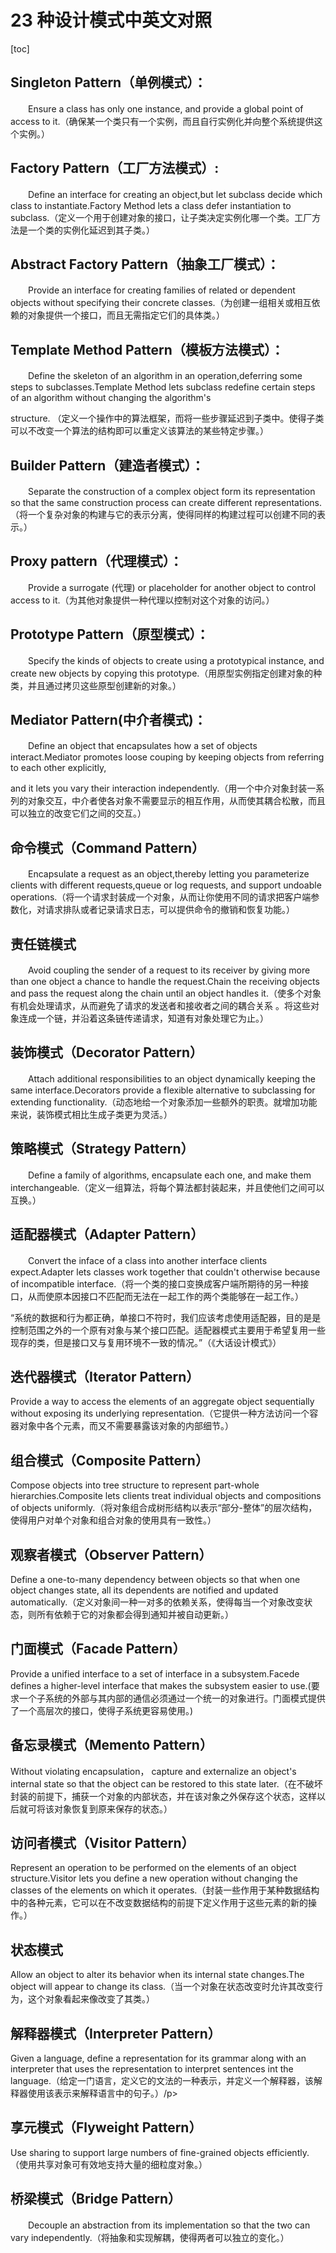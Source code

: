 # 23 种设计模式中英文对照

[toc]

## Singleton Pattern（单例模式）：

　　Ensure a class has only one instance, and provide a global point of access to it.（确保某一个类只有一个实例，而且自行实例化并向整个系统提供这个实例。）

## Factory Pattern（工厂方法模式）:

　　Define an interface for creating an object,but let subclass decide which class to instantiate.Factory Method lets a class defer instantiation to subclass.（定义一个用于创建对象的接口，让子类决定实例化哪一个类。工厂方法是一个类的实例化延迟到其子类。）

 

## Abstract Factory Pattern（抽象工厂模式）：

　　Provide an interface for creating families of related or dependent objects without specifying their concrete classes.（为创建一组相关或相互依赖的对象提供一个接口，而且无需指定它们的具体类。）

 

## Template Method Pattern（模板方法模式）：

　　Define the skeleton of an algorithm in an operation,deferring some steps to subclasses.Template Method lets subclass redefine certain steps of an algorithm without changing the algorithm's 

structure. （定义一个操作中的算法框架，而将一些步骤延迟到子类中。使得子类可以不改变一个算法的结构即可以重定义该算法的某些特定步骤。）

 

## Builder Pattern（建造者模式）：

　　Separate the construction of a complex object form its representation so that the same construction process can create different representations.（将一个复杂对象的构建与它的表示分离，使得同样的构建过程可以创建不同的表示。）

 

## Proxy pattern（代理模式）：

　　Provide a surrogate (代理) or placeholder for another object to control access to it.（为其他对象提供一种代理以控制对这个对象的访问。）

 

## Prototype Pattern（原型模式）：

　　Specify the kinds of objects to create using a prototypical instance, and create new objects by copying this prototype.（用原型实例指定创建对象的种类，并且通过拷贝这些原型创建新的对象。）

 

## Mediator Pattern(中介者模式)：

　　Define an object that encapsulates how a set of objects interact.Mediator promotes loose couping by keeping objects from referring to each other explicitly, 

and it lets you vary their interaction independently.（用一个中介对象封装一系列的对象交互，中介者使各对象不需要显示的相互作用，从而使其耦合松散，而且可以独立的改变它们之间的交互。）

 

## 命令模式（Command Pattern）

　　Encapsulate a request as an object,thereby letting you parameterize clients with different requests,queue or log requests, and support undoable operations.（将一个请求封装成一个对象，从而让你使用不同的请求把客户端参数化，对请求排队或者记录请求日志，可以提供命令的撤销和恢复功能。）

 

## 责任链模式

　　Avoid coupling the sender of a request to its receiver by giving more than one object a chance to handle the request.Chain the receiving objects and pass the request along the chain until an object handles it.（使多个对象有机会处理请求，从而避免了请求的发送者和接收者之间的耦合关系 。将这些对象连成一个链，并沿着这条链传递请求，知道有对象处理它为止。）

 

## 装饰模式（Decorator Pattern）

　　Attach additional responsibilities to an object dynamically keeping the same interface.Decorators provide a flexible alternative to subclassing for extending functionality.（动态地给一个对象添加一些额外的职责。就增加功能来说，装饰模式相比生成子类更为灵活。）

 

## 策略模式（Strategy Pattern）

　　Define a family of algorithms, encapsulate each one, and make them interchangeable.（定义一组算法，将每个算法都封装起来，并且使他们之间可以互换。）

 

## 适配器模式（Adapter Pattern）

　　Convert the inface of a class into another interface clients expect.Adapter lets classes work together that couldn't otherwise because of incompatible interface.（将一个类的接口变换成客户端所期待的另一种接口，从而使原本因接口不匹配而无法在一起工作的两个类能够在一起工作。）

“系统的数据和行为都正确，单接口不符时，我们应该考虑使用适配器，目的是是控制范围之外的一个原有对象与某个接口匹配。适配器模式主要用于希望复用一些现存的类，但是接口又与复用环境不一致的情况。”（《大话设计模式》）

 

## 迭代器模式（Iterator Pattern）

Provide a way to access the elements of an aggregate object sequentially without exposing its underlying representation.（它提供一种方法访问一个容器对象中各个元素，而又不需要暴露该对象的内部细节。）

 

## 组合模式（Composite Pattern）

Compose objects into tree structure to represent part-whole hierarchies.Composite lets clients treat individual objects and compositions of objects uniformly.（将对象组合成树形结构以表示“部分-整体”的层次结构，使得用户对单个对象和组合对象的使用具有一致性。）

 

## 观察者模式（Observer Pattern）

Define a one-to-many dependency between objects so that when one object changes state, all its dependents are notified and updated automatically.（定义对象间一种一对多的依赖关系，使得每当一个对象改变状态，则所有依赖于它的对象都会得到通知并被自动更新。）

 

## 门面模式（Facade Pattern）

Provide a unified interface to a set of interface in a subsystem.Facede defines a higher-level interface that makes the subsystem easier to use.(要求一个子系统的外部与其内部的通信必须通过一个统一的对象进行。门面模式提供了一个高层次的接口，使得子系统更容易使用。)

 

## 备忘录模式（Memento Pattern）

Without violating encapsulation， capture and externalize an object's internal state so that the object can be restored to this state later.（在不破坏封装的前提下，捕获一个对象的内部状态，并在该对象之外保存这个状态，这样以后就可将该对象恢复到原来保存的状态。）

 

## 访问者模式（Visitor Pattern）

Represent an operation to be performed on the elements of an object structure.Visitor lets you define a new operation without changing the classes of the elements on which it operates.（封装一些作用于某种数据结构中的各种元素，它可以在不改变数据结构的前提下定义作用于这些元素的新的操作。）

 

## 状态模式

Allow an object to alter its behavior when its internal state changes.The object will appear to change its class.（当一个对象在状态改变时允许其改变行为，这个对象看起来像改变了其类。）

 

## 解释器模式（Interpreter Pattern）

Given a language, define a representation for its grammar along with an interpreter that uses the representation to interpret sentences int the language.（给定一门语言，定义它的文法的一种表示，并定义一个解释器，该解释器使用该表示来解释语言中的句子。）/p>

 

## 享元模式（Flyweight Pattern）

Use sharing to support large numbers of fine-grained objects efficiently.（使用共享对象可有效地支持大量的细粒度对象。）

 

## 桥梁模式（Bridge Pattern）

　　Decouple an abstraction from its implementation so that the two can vary independently.（将抽象和实现解耦，使得两者可以独立的变化。）